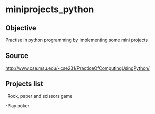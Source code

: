 # miniprojects_python

## Objective
Practise in python programming by implementing some mini projects

## Source
http://www.cse.msu.edu/~cse231/PracticeOfComputingUsingPython/

## Projects list
-Rock, paper and scissors game

-Play poker

